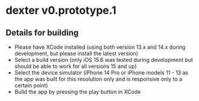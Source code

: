 # dexter v0.prototype.1

## Details for building

- Please have XCode installed (using both version 13.x and 14.x during development, but please install the latest version)
- Select a build version (only iOS 15.6 was tested during development but should be able to work for all versions 15 and up)
- Select the device simulator (iPhone 14 Pro or iPhone models 11 - 13 as the app was built for this resolution only and is responsive only to a certain point)
- Build the app by pressing the play button in XCode

